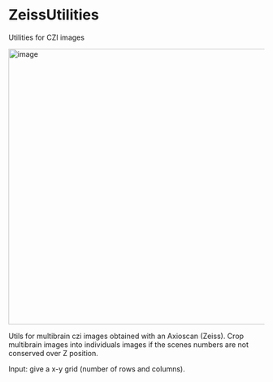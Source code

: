 # ZeissUtilities
Utilities for CZI images

<img width="544" alt="image" src="https://user-images.githubusercontent.com/22766358/165915816-1e59e6cc-64ce-49d2-9a0e-6b3a36a5eaab.png">

Utils for multibrain czi images obtained with an Axioscan (Zeiss). Crop multibrain images into individuals images if the scenes numbers are not conserved over Z position. 

Input: give a x-y grid (number of rows and columns). 
